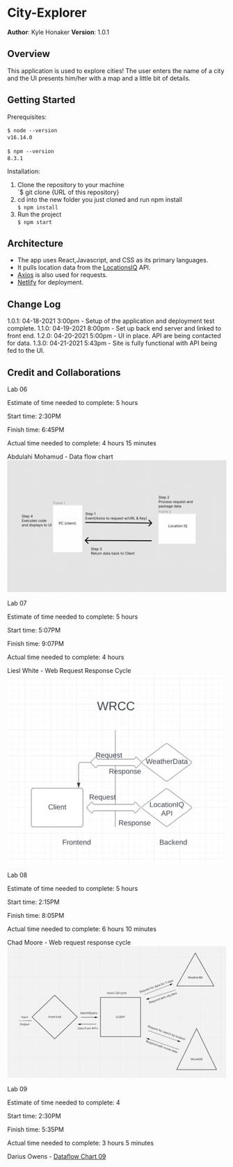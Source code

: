 # City-Explorer

**Author**: Kyle Honaker
**Version**: 1.0.1

## Overview

This application is used to explore cities! The user enters the name of a city and the UI presents him/her with a map and a little bit of details.

## Getting Started

Prerequisites:

```
$ node --version
v16.14.0

$ npm --version
8.3.1
```
Installation: 
1. Clone the repository to your machine  
`$ git clone {URL of this repository}  
2. cd into the new folder you just cloned and run npm install  
`$ npm install`  
3. Run the project  
`$ npm start`

## Architecture
- The app uses React,Javascript, and CSS as its primary languages. 
- It pulls location data from the [LocationsIQ](https://locationiq.com/) API.
- [Axios](https://www.npmjs.com/package/axios#axios-api) is also used for requests.
- [Netlify](https://www.netlify.com/) for deployment.

## Change Log
1.0.1: 04-18-2021 3:00pm - Setup of the application and deployment test complete.
1.1.0: 04-19-2021 8:00pm - Set up back end server and linked to front end.
1.2.0: 04-20-2021 5:00pm - UI in place. API are being contacted for data.
1.3.0: 04-21-2021 5:43pm - Site is fully functional with API being fed to the UI.

## Credit and Collaborations
<!-- Give credit (and a link) to other people or resources that helped you build this application. -->

Lab 06

Estimate of time needed to complete: 5 hours

Start time: 2:30PM

Finish time: 6:45PM

Actual time needed to complete: 4 hours 15 minutes

Abdulahi Mohamud - Data flow chart ![Dataflow Chart 06](/src/images/dataflow.png)

Lab 07

Estimate of time needed to complete: 5 hours

Start time: 5:07PM

Finish time: 9:07PM

Actual time needed to complete: 4 hours  

Liesl White - Web Request Response Cycle ![Dataflow Chart 07](/src/images/Lab07.png)

Lab 08

Estimate of time needed to complete: 5 hours

Start time: 2:15PM

Finish time: 8:05PM

Actual time needed to complete: 6 hours 10 minutes

Chad Moore - Web request response cycle ![Dataflow Chart 08](/src/images/Lab08.png)

Lab 09

Estimate of time needed to complete: 4

Start time: 2:30PM

Finish time: 5:35PM

Actual time needed to complete: 3 hours 5 minutes

Darius Owens - [Dataflow Chart 09](/src/images/lab09.png)